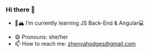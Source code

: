 ### Hi there 👋

<!--
**zhenyahodges/zhenyahodges** is a ✨ _special_ ✨ repository because its `README.md` (this file) appears on your GitHub profile.

Here are some ideas to get you started:

- 🔭 I’m currently working on ...
- 👯 I’m looking to collaborate on ...
- 🤔 I’m looking for help with ...
- 💬 Ask me about ...
- 😄 Pronouns: ...
- ⚡ Fun fact: ...
-->

- 🌱:mountain_snow: I’m currently learning JS Back-End & Angular:computer:
<!-- - :keyboard: I’m currently working on my first React project. -->
- 😄 Pronouns: she/her
- 📫 How to reach me: zhenyahodges@gmail.com
